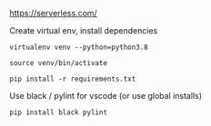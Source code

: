https://serverless.com/


Create virtual env, install dependencies
```console
virtualenv venv --python=python3.8

source venv/bin/activate

pip install -r requirements.txt
```

Use black / pylint for vscode (or use global installs)
```console
pip install black pylint
```